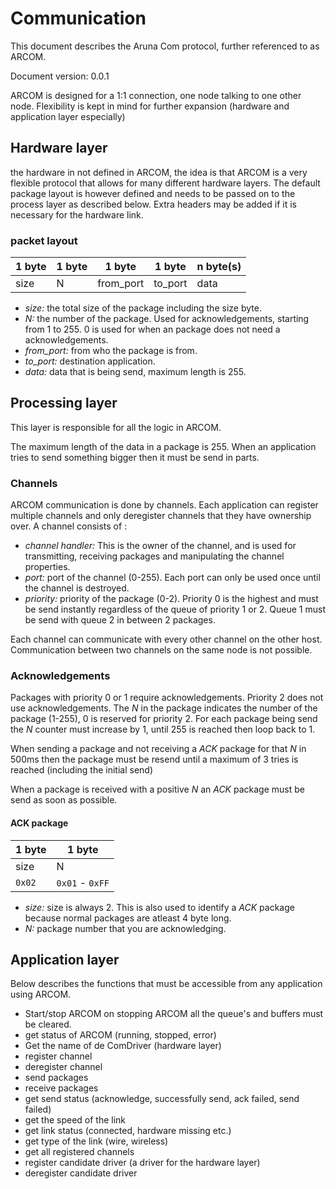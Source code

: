 # Communication

This document describes the Aruna Com protocol, further referenced to as ARCOM.

Document version: 0.0.1

ARCOM is designed for a 1:1 connection, one node talking to one other node. Flexibility is kept in mind for further expansion (hardware and application layer especially)

## Hardware layer

the hardware in not defined in ARCOM, the idea is that ARCOM is a very flexible protocol that allows for many different hardware layers. The default package layout is however defined and needs to be passed on to the process layer as described below. Extra headers may be added if it is necessary for the hardware link.

### packet layout

1 byte | 1 byte | 1 byte | 1 byte | n byte(s) |
--- | --- | --- | --- | --- |
size | N | from_port | to_port | data

* *size:* the total size of the package including the size byte.
* *N:* the number of the package. Used for acknowledgements, starting from 1 to 255. 0 is used for when an package does not need a acknowledgements.
* *from_port:* from who the package is from.
* *to_port:* destination application.
* *data:* data that is being send, maximum length is 255.

## Processing layer

This layer is responsible for all the logic in ARCOM.

The maximum length of the data in a package is 255. When an application tries to send something bigger then it must be send in parts.

### Channels

ARCOM communication is done by channels. Each application can register multiple channels and only deregister channels that they have ownership over. A channel consists of :

* *channel handler:* This is the owner of the channel, and is used for transmitting, receiving packages and manipulating the channel properties.
* *port:* port of the channel (0-255). Each port can only be used once until the channel is destroyed.
* *priority:* priority of the package (0-2). Priority 0 is the highest and must be send instantly regardless of the queue of priority 1 or 2. Queue 1 must be send with queue 2 in between 2 packages.

Each channel can communicate with every other channel on the other host. Communication between two channels on the same node is not possible.

### Acknowledgements

Packages with priority 0 or 1 require acknowledgements. Priority 2 does not use acknowledgements. The *N* in the package indicates the number of the package (1-255), 0 is reserved for priority 2. For each package being send the *N* counter must increase by 1, until 255 is reached then loop back to 1.

When sending a package and not receiving a *ACK* package for that *N* in 500ms then the package must be resend until a maximum of 3 tries is reached (including the initial send)

When a package is received with a positive *N* an *ACK* package must be send as soon as possible.

#### ACK package

1 byte | 1 byte
--- | ---
size | N
`0x02` | `0x01` - `0xFF`

* *size:* size is always 2. This is also used to identify a *ACK* package because normal packages are atleast 4 byte long.
* *N:* package number that you are acknowledging.

## Application layer

Below describes the functions that must be accessible from any application using ARCOM.

* Start/stop ARCOM on stopping ARCOM all the queue's and buffers must be cleared.
* get status of ARCOM (running, stopped, error)
* Get the name of de ComDriver (hardware layer)
* register channel
* deregister channel
* send packages
* receive packages
* get send status (acknowledge, successfully send, ack failed, send failed)
* get the speed of the link
* get link status (connected, hardware missing etc.)
* get type of the link (wire, wireless)
* get all registered channels
* register candidate driver (a driver for the hardware layer)
* deregister candidate driver
